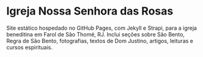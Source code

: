 # Igreja Nossa Senhora das Rosas
Site estático hospedado no GitHub Pages, com Jekyll e Strapi, para a igreja beneditina em Farol de São Thomé, RJ. Inclui seções sobre São Bento, Regra de São Bento, fotografias, textos de Dom Justino, artigos, leituras e cursos espirituais.
